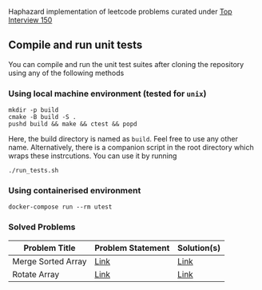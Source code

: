 Haphazard implementation of leetcode problems curated under [Top Interview 150](https://leetcode.com/studyplan/top-interview-150)

## Compile and run unit tests

You can compile and run the unit test suites after cloning the repository using any of the following methods

### Using local machine environment (tested for `unix`)

```
mkdir -p build
cmake -B build -S .
pushd build && make && ctest && popd
```
Here, the build directory is named as `build`. Feel free to use any other name. Alternatively, there is a companion script in the root directory which wraps these instrcutions. You can use it by running

```
./run_tests.sh
```

### Using containerised environment

```
docker-compose run --rm utest
```

### Solved Problems 

| Problem Title | Problem Statement | Solution(s) | 
| ------------- | ----------------- | ----------- |
| Merge Sorted Array       | [Link](https://leetcode.com/problems/merge-sorted-array/?envType=study-plan-v2&envId=top-interview-150) | [Link](https://github.com/ATM-SALEH/haphazard-lc-i150-cpp/tree/main/src/p1) |
| Rotate Array       | [Link](https://leetcode.com/problems/rotate-array/?envType=study-plan-v2&envId=top-interview-150) | [Link](https://github.com/ATM-SALEH/haphazard-lc-i150-cpp/tree/main/src/p6) |